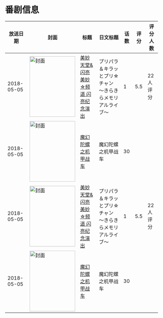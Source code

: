 # 番剧信息

|放送日期|封面|标题|日文标题|话数|评分|评分人数|
|---|---|---|---|---|---|---|
|2018-05-05|<img src="https://lain.bgm.tv/pic/cover/c/28/fd/238995_9L9Oh.jpg" alt="封面" style="width:150px;height:200px;object-fit:cover;">|[美妙天堂&闪亮 美妙☆频道 闪亮纪念演出](https://bangumi.tv/subject/238995)|プリパラ＆キラッとプリ☆チャン ～きらきらメモリアルライブ～|1|5.5|22人评分|
|2018-05-05|<img src="https://lain.bgm.tv/pic/cover/c/7b/19/245701_XZ2Vz.jpg" alt="封面" style="width:150px;height:200px;object-fit:cover;">|[魔幻陀螺之机甲战车](https://bangumi.tv/subject/245701)|魔幻陀螺之机甲战车|30|||
|2018-05-05|<img src="https://lain.bgm.tv/pic/cover/c/28/fd/238995_9L9Oh.jpg" alt="封面" style="width:150px;height:200px;object-fit:cover;">|[美妙天堂&闪亮 美妙☆频道 闪亮纪念演出](https://bangumi.tv/subject/238995)|プリパラ＆キラッとプリ☆チャン ～きらきらメモリアルライブ～|1|5.5|22人评分|
|2018-05-05|<img src="https://lain.bgm.tv/pic/cover/c/7b/19/245701_XZ2Vz.jpg" alt="封面" style="width:150px;height:200px;object-fit:cover;">|[魔幻陀螺之机甲战车](https://bangumi.tv/subject/245701)|魔幻陀螺之机甲战车|30|||
